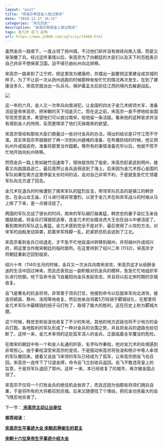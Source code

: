 ```yaml
---
layout: "post"
title: "宋高宗希望金人放过南宋"
date: "2018-12-17 16:15"
categories: "宋元历史"
description: "宋高宗希望金人放过南宋"
tags: 金兀术 岳飞 赵构
url: https://www.y5000.com/zgls/sy/19408.html
---
```






虽然金兵一路南下，一度占领了扬州城，不过他们却并没有继续向南入侵，而是又渐渐撤了兵。经过这件事情以后，宋高宗为了向朝廷的大臣们以及天下的百姓表示自己并非不想保家卫国，迫不得已由杭州向北转移。

宋高宗一路来到了江宁府，把这里改为建康府，并摆出一副要把这里建设成京城的样子。为了不让前一次从扬州逃跑的时候那种匆匆忙忙的情况再次发生，在到了建康没多久，宋高宗就派出一队兵马，保护着孟太后前往江西的境内去躲避战乱。

![](https://img.y5000.com/uploads/allimg/170418/8-1F41Q3533GD.jpg)

这一年的六月，金人又一次举兵向南进犯，让金国的四太子金兀术统领大军，准备活捉皇帝宋高宗，把宋朝的天下彻底灭亡。而在这之前，宋高宗一直不停地给金国写信苦苦哀求，希望他们可以放过南宋，给他留一条活路。看来他的这种哀求并没有得到金人的怜悯，反而更增添了他们灭掉南宋的欲望。

宋高宗曾经和那些大臣们商量过一些对付金兵的办法，得出的结论是只守江而不守淮。其实宋高宗早就做好了再一次到杭州避难的准备，在布置防线的时候，他又把杭州升成临安府，准备将那里当作国都。等所有的事情准备完毕以后，他就不慌不忙地开始向杭州转移。

然而金兵一路上势如破竹迅速南下，很快就攻陷了临安，宋高宗赶紧逃到明州，接着又向昌国县逃亡，最后竟然让金兵追得逃到了海上。后来因为金兀术担心金国的军队如果在南方这里停留太长时间的话，会对自己非常不利，于是就急急忙忙领着军队向北方退了回去。

金兀术在退兵的时候遭到了南宋军队的猛烈反击，带领军队抗击的是镇江的韩世忠。在金山龙王庙，打斗进行得非常激烈，以至于金兀术在和宋军战斗的时候从马上摔了下来，差一点被活捉了。

两国的军队交战了很长的时间，南宋的军队越打越勇猛，韩世忠的妻子梁红玉亲自擂鼓助威，将金兵打得狼狈逃窜，连金兀术的女婿龙虎大王也在战斗中被活捉了。看到南宋的军队这么勇猛，金兀术感到完全不是对手，最后使用了火攻的方法，对宋军的战船发动突袭，趁着宋军阵脚一乱，赶紧抓住机会逃到了江北。

宋高宗看到金兵已经退走，才不急不忙地自温州转移到越州，并将越州升成绍兴府，把这里当作南宋朝廷的临时居所。在这里待到了绍兴二年
(1132)，宋高宗才将朝廷重新迁回到临安。

绍兴十年（1140)五月的时候，金兵又一次派兵向南宋进攻，宋高宗这才从纸醉金迷的生活中回过神来，而且还表现出一副积极对抗金兵的模样，急急忙忙地组织军队进行防御。他下旨命令岳飞自襄阳向金兵发起攻击，并且将以前北宋时期的京城收复。

岳飞是著名的抗金将领，非常善于领兵打仗，他接到命令以后就率军向北进攻，接连将颍昌、蔡州、洛阳等地收复。然后他亲自领着5万轻骑于郾城驻扎，在那里将金兀术军队中最精锐的拐子马打败了，取得了极大的胜利，这在历史上称为郾城大捷。

这个时候，韩世忠和张浚也收复了不少的失地，其他的地方武装也将不少地方的金兵打跑。各地胜利的军队形成了一种对金兵的合围之势，并且将金兵的退路也给切断了。这样一来，金兀术率领的这批孤军深人的金兵，正面临着全军覆没的危险。

在南宋的朝廷中有一个和金人私通的奸臣，名字叫作秦桧，他对金兀术的处境感到非常担心。由于秦桧深受宋高宗的宠信，于是鼓动宋高宗将张浚和杨沂中等人率领的军队撤回来，接着又说岳飞率领的军队已经成为了孤军，让宋高宗把岳飞也召回。宋高宗一连传下了12道金牌，命令岳飞立刻收兵返回。岳飞不敢违背皇上的旨意，于是将军队退回了鄂州。这样
一来，本已经收复了的城市，再次被金国占领了。

宋高宗不仅将一个打败金兵的绝佳机会放弃了，而且还因为怕那些将领们拥兵自重，于是将所有的大将都召到京城。后来又随便找了个理由，把抗金功劳最大的岳飞残忍地杀害了。

下一节：[ **宋高宗主动让出皇位**](https://www.y5000.com/plus/view.php?aid=19409)

**推荐阅读：**

[**宋高宗生平事迹大全
宋朝忍辱偷生的君主**](https://www.y5000.com/zgls/mrzj/19410.html?1492497400)

[**宋朝十六位皇帝生平事迹介绍大全**](https://www.y5000.com/zgls/mq/19310.html)
